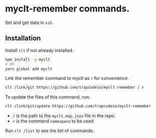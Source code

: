 # myclt-remember commands.

Set and get data in `ssh`.

## Installation
Install `clt` if not already installed.
```bash
npm install -g myclt
# OR
yarn global add myclt
```

Link the remember command to myclt as `r` for convenience.
```bash
clt /link/git https://github.com/trapcodeio/myclt-remember / r
```

To update the files of this command, run:
```bash
clt /link/git/update https://github.com/trapcodeio/myclt-remember
```

- `/` is the path to the `myclt.map.json` file in the repo.
- `r` is the command `namespace` to be used

Run `clt /list` to see the list of commands.